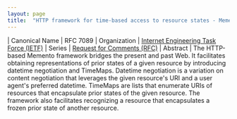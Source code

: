 ```yaml
---
layout: page
title:  "HTTP framework for time-based access to resource states - Memento"
---
```


| Canonical Name | RFC 7089
| Organization | [Internet Engineering Task Force (IETF)](..)
| Series | [Request for Comments (RFC)](..)
| Abstract | The HTTP-based Memento framework bridges the present and past Web. It facilitates obtaining representations of prior states of a given resource by introducing datetime negotiation and TimeMaps. Datetime negotiation is a variation on content negotiation that leverages the given resource's URI and a user agent's preferred datetime. TimeMaps are lists that enumerate URIs of resources that encapsulate prior states of the given resource. The framework also facilitates recognizing a resource that encapsulates a frozen prior state of another resource.